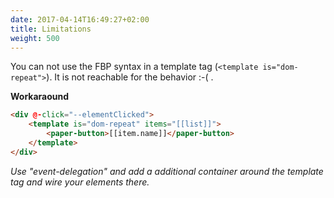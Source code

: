 ```yaml
---
date: 2017-04-14T16:49:27+02:00
title: Limitations
weight: 500
---
```


You can not use the FBP syntax in a template tag (```<template is="dom-repeat">```). It is not reachable for the behavior :-( .

 **Workaraound** 
```html
<div @-click="--elementClicked">
    <template is="dom-repeat" items="[[list]]">
        <paper-button>[[item.name]]</paper-button>
    </template>
</div>
```
*Use "event-delegation" and add a additional container around the template tag and wire your elements there.*


